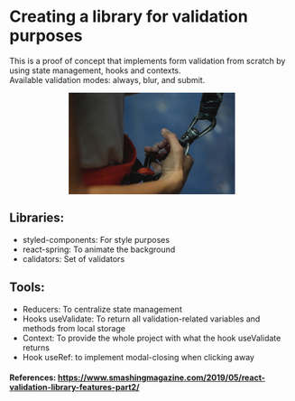 # Creating a library for validation purposes

This is a proof of concept that implements form validation from scratch by using state management, hooks and contexts.  
Available validation modes: always, blur, and submit.

<p align="center">
  <img align="center" width="295" height="180" src="/src/utils/images/validate.png">
</p>

## Libraries:
- styled-components: For style purposes
- react-spring: To animate the background
- calidators: Set of validators
## Tools:
- Reducers: To centralize state management
- Hooks useValidate: To return all validation-related variables and methods from local storage
- Context: To provide the whole project with what the hook useValidate returns 
- Hook useRef: to implement modal-closing when clicking away

#### References: https://www.smashingmagazine.com/2019/05/react-validation-library-features-part2/
